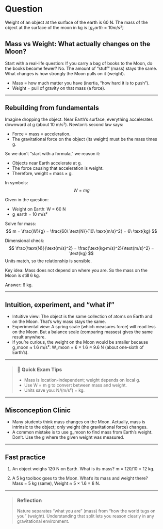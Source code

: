 # Question
Weight of an object at the surface of the earth is 60 N. The mass of the object at the surface of the moon in kg is $[g_earth = 10 m/s²]$

## Mass vs Weight: What actually changes on the Moon?

Start with a real-life question: If you carry a bag of books to the Moon, do the books become fewer? No. The amount of “stuff” (mass) stays the same. What changes is how strongly the Moon pulls on it (weight).

- Mass = how much matter you have (inertia, “how hard it is to push”).
- Weight = pull of gravity on that mass (a force).

---

## Rebuilding from fundamentals

Imagine dropping the object. Near Earth’s surface, everything accelerates downward at g (about 10 m/s²). Newton’s second law says:
- Force = mass × acceleration.
- The gravitational force on the object (its weight) must be the mass times g.

So we don’t “start with a formula,” we reason it:
- Objects near Earth accelerate at g.
- The force causing that acceleration is weight.
- Therefore, weight = mass × g.

In symbols:
$$
W = m g
$$

Given in the question:
- Weight on Earth: W = 60 N
- g_earth = 10 m/s²

Solve for mass:
$$
m = \frac{W}{g} = \frac{60\ \text{N}}{10\ \text{m/s}^2} = 6\ \text{kg}
$$

Dimensional check:
$$
\frac{\text{N}}{\text{m/s}^2} = \frac{\text{kg·m/s}^2}{\text{m/s}^2} = \text{kg}
$$
Units match, so the relationship is sensible.

Key idea: Mass does not depend on where you are. So the mass on the Moon is still 6 kg.

Answer: 6 kg.

---

## Intuition, experiment, and “what if”

- Intuitive view: The object is the same collection of atoms on Earth and on the Moon. That’s why mass stays the same.
- Experimental view: A spring scale (which measures force) will read less on the Moon. But a balance scale (comparing masses) gives the same result anywhere.
- If you’re curious, the weight on the Moon would be smaller because g_moon ≈ 1.6 m/s²:
  W_moon = 6 × 1.6 ≈ 9.6 N (about one-sixth of Earth’s).

---

> ### 🧠 Quick Exam Tips
> - Mass is location-independent; weight depends on local g.
> - Use W = m g to convert between mass and weight.
> - Units save you: N/(m/s²) = kg.

---

## Misconception Clinic
- Many students think mass changes on the Moon. Actually, mass is intrinsic to the object; only weight (the gravitational force) changes.
- A common mistake is to use g_moon to find mass from Earth’s weight. Don’t. Use the g where the given weight was measured.

---

## Fast practice
1) An object weighs 120 N on Earth. What is its mass?
m = 120/10 = 12 kg.

2) A 5 kg toolbox goes to the Moon. What’s its mass and weight there?
Mass = 5 kg (same), Weight ≈ 5 × 1.6 = 8 N.

---

> ### Reflection
> Nature separates “what you are” (mass) from “how the world tugs on you” (weight). Understanding that split lets you reason clearly in any gravitational environment.